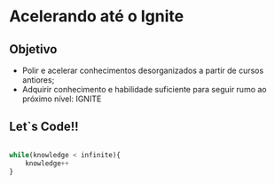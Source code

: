# Acelerando até o Ignite

## Objetivo

* Polir e acelerar conhecimentos desorganizados a partir de cursos antiores;
* Adquirir conhecimento e habilidade suficiente para seguir rumo ao próximo nível: IGNITE

## Let`s Code!!

```js

while(knowledge < infinite){
    knowledge++    
}

```